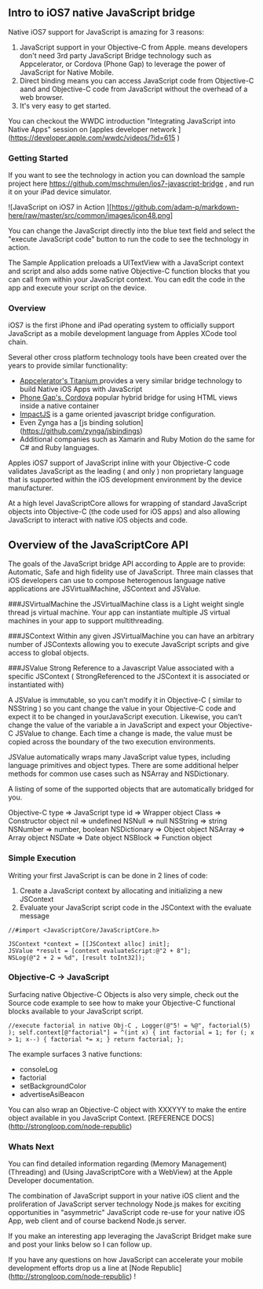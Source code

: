
## Intro to iOS7 native JavaScript bridge

Native iOS7 support for JavaScript is amazing for 3 reasons:

1. JavaScript support in your Objective-C from Apple. means developers don't need 3rd party JavaScript Bridge technology such as Appcelerator, or Cordova (Phone Gap) to leverage the power of JavaScript for Native Mobile.
2. Direct binding means you can access JavaScript code from Objective-C aand and Objective-C code from JavaScript without the overhead of a web browser.
3. It's very easy to get started.

You can checkout the WWDC introduction "Integrating JavaScript into Native Apps" session on [apples developer network ] (https://developer.apple.com/wwdc/videos/?id=615 )

### Getting Started

If you want to see the technology in action you can download the sample project here https://github.com/mschmulen/ios7-javascript-bridge , and run it on your iPad device simulator.

![JavaScript on iOS7 in Action ][https://github.com/adam-p/markdown-here/raw/master/src/common/images/icon48.png]

You can change the JavaScript directly into the blue text field and select the "execute JavaScript code" button to run the code to see the technology in action.

The Sample Application preloads a UITextView with a JavaScript context and script and also adds some native Objective-C function blocks that you can call from within your JavaScript context.  You can edit the code in the app and execute your script on the device.

### Overview

iOS7 is the first iPhone and iPad operating system to officially support JavaScript as a mobile development language from Apples XCode tool chain.

Several other cross platform technology tools have been created over the years to provide similar functionality:

- [Appcelerator's Titanium ]( http://www.appcelerator.com ) provides a very similar bridge technology to build Native iOS Apps with JavaScript
- [Phone Gap's, Cordova]( http://cordova.apache.org ) popular hybrid bridge for using HTML views inside a native container
- [ImpactJS]( http://cordova.apache.org ) is a game oriented javascript bridge configuration.
- Even Zynga has a [js binding solution] (https://github.com/zynga/jsbindings)
- Additional companies such as Xamarin and Ruby Motion do the same for C# and Ruby languages.  

Apples iOS7 support of JavaScript inline with your Objective-C code validates JavaScript as the leading ( and only ) non proprietary language that is supported within the iOS development environment by the device manufacturer.

At a high level JavaScriptCore allows for wrapping of standard JavaScript objects into Objective-C (the code used for iOS apps) and also allowing JavaScript to interact with native iOS objects and code.

## Overview of the JavaScriptCore API

The goals of the JavaScript bridge API according to Apple are to provide: Automatic, Safe and high fidelity use of JavaScript.  Three main classes that iOS developers can use to compose heterogenous language native applications are JSVirtualMachine, JSContext and JSValue.

###JSVirtualMachine
the JSVirtualMachine class is a Light weight single thread js virtual machine.  Your app can instantiate multiple JS virtual machines in your app to support multithreading.

###JSContext
Within any given JSVirtualMachine you can have an arbitrary number of JSContexts allowing you to execute JavaScript scripts and give access to global objects.

###JSValue
	Strong Reference to a Javascript Value associated with a specific JSContext ( StrongReferenced to the JSContext it is associated or instantiated with)

A JSValue is immutable, so you can’t modify it in Objective-C ( similar to NSString ) so you cant change the value in your Objective-C code and expect it to be changed in yourJavaScript execution. Likewise, you can’t change the value of the variable a in JavaScript and expect your Objective-C JSValue to change. Each time a change is made, the value must be copied across the boundary of the two execution environments.

JSValue automatically wraps many JavaScript value types, including language primitives and object types.  There are some additional helper methods for common use cases such as NSArray and NSDictionary.

A listing of some of the supported objects that are automatically bridged for you.

Objective-C type => JavaScript type
id => Wrapper object 
Class => Constructor object
nil => undefined
NSNull => null
NSString => string
NSNumber => number, boolean
NSDictionary => Object object
NSArray => Array object
NSDate  => Date object
NSBlock => Function object

### Simple Execution

Writing your first JavaScript is can be done in 2 lines of code:
1. Create a JavaScript context by allocating and initializing a new JSContext
2. Evaluate your JavaScript script code in the JSContext with the evaluate message

```objc
//#import <JavaScriptCore/JavaScriptCore.h>

JSContext *context = [[JSContext alloc] init];
JSValue *result = [context evaluateScript:@"2 + 8"];
NSLog(@"2 + 2 = %d", [result toInt32]);
```

### Objective-C → JavaScript

Surfacing native Objective-C Objects is also very simple, check out the Source code example to see how to make your Objective-C functional blocks available to your JavaScript script.

`
//execute factorial in native Obj-C , Logger(@"5! = %@", factorial(5) );
    self.context[@"factorial"] = ^(int x) {
        int factorial = 1;
        for (; x > 1; x--) {
            factorial *= x;
        }
        return factorial;
    };
`

The example surfaces 3 native functions:
- consoleLog
- factorial
- setBackgroundColor
- advertiseAsiBeacon

You can also wrap an Objective-C object with XXXYYY to make the entire object available in you JavaScript Context.
[REFERENCE DOCS] (http://strongloop.com/node-republic) 

### Whats Next

You can find detailed information regarding (Memory Management) (Threading) and (Using JavaScriptCore with a WebView) at the Apple Developer documentation.

The combination of JavaScript support in your native iOS client and the proliferation of JavaScript server technology Node.js makes for exciting opportunities in "asymmetric" JavaScript code re-use for your native iOS App, web client and of course backend Node.js server.

If you make an interesting app leveraging the JavaScript Bridget make sure and post your links below so I can follow up.

If you have any questions on how JavaScript can accelerate your mobile development efforts drop us a line at [Node Republic] (http://strongloop.com/node-republic) !









